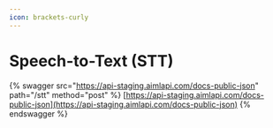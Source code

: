 ```yaml
---
icon: brackets-curly
---
```


# Speech-to-Text (STT)

{% swagger src="https://api-staging.aimlapi.com/docs-public-json" path="/stt" method="post" %}
[https://api-staging.aimlapi.com/docs-public-json](https://api-staging.aimlapi.com/docs-public-json)
{% endswagger %}
